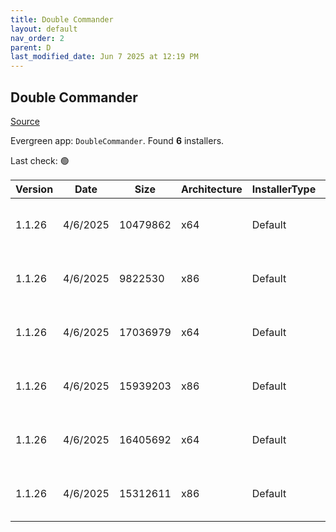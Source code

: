 ```yaml
---
title: Double Commander
layout: default
nav_order: 2
parent: D
last_modified_date: Jun 7 2025 at 12:19 PM
---
```


## Double Commander

[Source](https://github.com/doublecmd/doublecmd/)

Evergreen app: `DoubleCommander`. Found **6** installers.

Last check: 🟢

| Version | Date     | Size     | Architecture | InstallerType | Type | URI                                                                                                                                                                                                      |
| ------- | -------- | -------- | ------------ | ------------- | ---- | -------------------------------------------------------------------------------------------------------------------------------------------------------------------------------------------------------- |
| 1.1.26  | 4/6/2025 | 10479862 | x64          | Default       | exe  | [https://github.com/doublecmd/doublecmd/releases/download/v1.1.26/doublecmd-1.1.26.x86_64-win64.exe](https://github.com/doublecmd/doublecmd/releases/download/v1.1.26/doublecmd-1.1.26.x86_64-win64.exe) |
| 1.1.26  | 4/6/2025 | 9822530  | x86          | Default       | exe  | [https://github.com/doublecmd/doublecmd/releases/download/v1.1.26/doublecmd-1.1.26.i386-win32.exe](https://github.com/doublecmd/doublecmd/releases/download/v1.1.26/doublecmd-1.1.26.i386-win32.exe)     |
| 1.1.26  | 4/6/2025 | 17036979 | x64          | Default       | msi  | [https://github.com/doublecmd/doublecmd/releases/download/v1.1.26/doublecmd-1.1.26.x86_64-win64.msi](https://github.com/doublecmd/doublecmd/releases/download/v1.1.26/doublecmd-1.1.26.x86_64-win64.msi) |
| 1.1.26  | 4/6/2025 | 15939203 | x86          | Default       | msi  | [https://github.com/doublecmd/doublecmd/releases/download/v1.1.26/doublecmd-1.1.26.i386-win32.msi](https://github.com/doublecmd/doublecmd/releases/download/v1.1.26/doublecmd-1.1.26.i386-win32.msi)     |
| 1.1.26  | 4/6/2025 | 16405692 | x64          | Default       | zip  | [https://github.com/doublecmd/doublecmd/releases/download/v1.1.26/doublecmd-1.1.26.x86_64-win64.zip](https://github.com/doublecmd/doublecmd/releases/download/v1.1.26/doublecmd-1.1.26.x86_64-win64.zip) |
| 1.1.26  | 4/6/2025 | 15312611 | x86          | Default       | zip  | [https://github.com/doublecmd/doublecmd/releases/download/v1.1.26/doublecmd-1.1.26.i386-win32.zip](https://github.com/doublecmd/doublecmd/releases/download/v1.1.26/doublecmd-1.1.26.i386-win32.zip)     |
